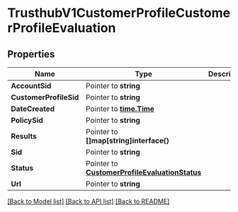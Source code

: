 # TrusthubV1CustomerProfileCustomerProfileEvaluation

## Properties

Name | Type | Description | Notes
------------ | ------------- | ------------- | -------------
**AccountSid** | Pointer to **string** |  | [optional] 
**CustomerProfileSid** | Pointer to **string** |  | [optional] 
**DateCreated** | Pointer to [**time.Time**](time.Time.md) |  | [optional] 
**PolicySid** | Pointer to **string** |  | [optional] 
**Results** | Pointer to **[]map[string]interface{}** |  | [optional] 
**Sid** | Pointer to **string** |  | [optional] 
**Status** | Pointer to [**CustomerProfileEvaluationStatus**](customer_profile_evaluation_status.md) |  | [optional] 
**Url** | Pointer to **string** |  | [optional] 

[[Back to Model list]](../README.md#documentation-for-models) [[Back to API list]](../README.md#documentation-for-api-endpoints) [[Back to README]](../README.md)


